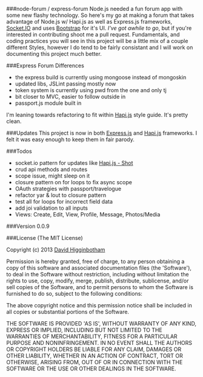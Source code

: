 ###node-forum / express-forum
Node.js needed a fun forum app with some new flashy technology. So here's my go at making a forum that takes advantage of Node.js w/ Hapi.js as well as Express.js frameworks, [Socket.IO](http://socket.io/) and uses [Bootstrap](http://twitter.github.com/bootstrap/) for it's UI. *I've got awhile to go*, but if you're interested in contributing shoot me a pull request. Fundamentals, and coding practices you will see in this project will be a little mix of a couple different Styles, however I do tend to be fairly consistant and I will work on documenting this project much better.

###Express Forum Differences

- the express build is currently using mongoose instead of mongoskin
- updated libs, JSLint passing mostly now
- token system is currently using pwd from the one and only tj
- bit closer to MVC, easier to follow outside in
- passport.js module built in

I'm leaning towards refactoring to fit within [Hapi.js](https://github.com/spumko/hapi/blob/master/docs/Style.md) style guide. It's pretty clean.

###Updates
This project is now in both [Express.js](https://github.com/dhigginbotham/express-forum) and [Hapi.js](https://github.com/dhigginbotham/node-forum) frameworks. I felt it was easy enough to keep them in fair parody.

###Todos

- socket.io pattern for updates like [Hapi.js - Shot](https://github.com/spumko/shot)
- crud api methods and routes
- scope issue, might sleep on it 
- closure pattern on for loops to fix async scope
- OAuth strategies with passport/travelogue
- refactor yar & lout to closure pattern
- test all for loops for incorrect field data
- add joi validation to all inputs
- Views: Create, Edit, View, Profile, Message, Photos/Media

###Version
0.0.9

###License
(The MIT License)

Copyright (c) 2013 [David Higginbotham](david@hillsoft.com)

Permission is hereby granted, free of charge, to any person obtaining a copy of this software and associated documentation files (the 'Software'), to deal in the Software without restriction, including without limitation the rights to use, copy, modify, merge, publish, distribute, sublicense, and/or sell copies of the Software, and to permit persons to whom the Software is furnished to do so, subject to the following conditions:

The above copyright notice and this permission notice shall be included in all copies or substantial portions of the Software.

THE SOFTWARE IS PROVIDED 'AS IS', WITHOUT WARRANTY OF ANY KIND, EXPRESS OR IMPLIED, INCLUDING BUT NOT LIMITED TO THE WARRANTIES OF MERCHANTABILITY, FITNESS FOR A PARTICULAR PURPOSE AND NONINFRINGEMENT. IN NO EVENT SHALL THE AUTHORS OR COPYRIGHT HOLDERS BE LIABLE FOR ANY CLAIM, DAMAGES OR OTHER LIABILITY, WHETHER IN AN ACTION OF CONTRACT, TORT OR OTHERWISE, ARISING FROM, OUT OF OR IN CONNECTION WITH THE SOFTWARE OR THE USE OR OTHER DEALINGS IN THE SOFTWARE.
